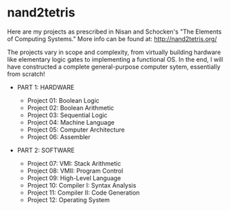 # nand2tetris
Here are my projects as prescribed in Nisan and Schocken's "The Elements of Computing Systems." More info can be found at: http://nand2tetris.org/

The projects vary in scope and complexity, from virtually building hardware like elementary logic gates to 
implementing a functional OS. 
In the end, I will have constructed a complete general-purpose computer sytem, essentially from scratch!

- PART 1: HARDWARE
  * Project 01: Boolean Logic
  * Project 02: Boolean Arithmetic
  * Project 03: Sequential Logic
  * Project 04: Machine Language
  * Project 05: Computer Architecture
  * Project 06: Assembler

- PART 2: SOFTWARE
  * Project 07: VMI: Stack Arithmetic
  * Project 08: VMII: Program Control
  * Project 09: High-Level Language
  * Project 10: Compiler I: Syntax Analysis
  * Project 11: Compiler II: Code Generation
  * Project 12: Operating System
